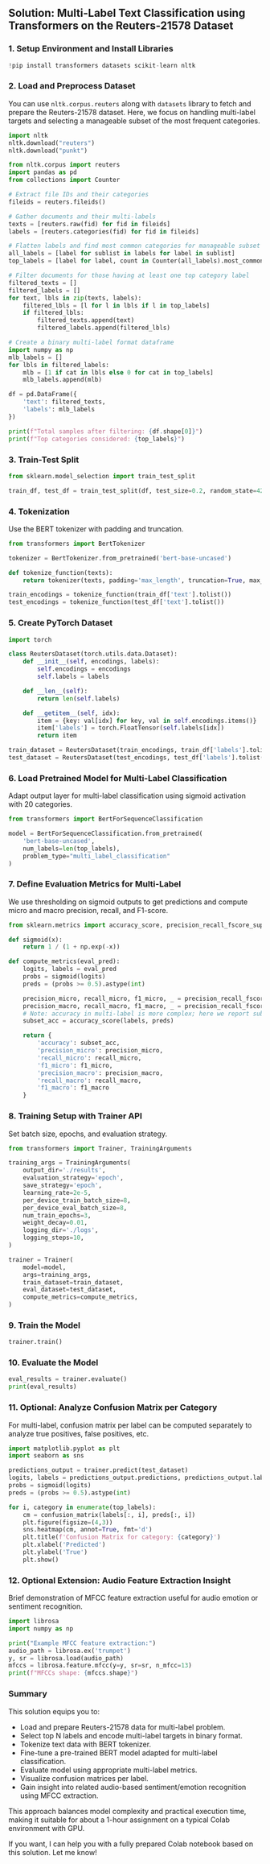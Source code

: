 ## Solution: Multi-Label Text Classification using Transformers on the Reuters-21578 Dataset

### 1. Setup Environment and Install Libraries

```python
!pip install transformers datasets scikit-learn nltk
```


### 2. Load and Preprocess Dataset

You can use `nltk.corpus.reuters` along with `datasets` library to fetch and prepare the Reuters-21578 dataset. Here, we focus on handling multi-label targets and selecting a manageable subset of the most frequent categories.

```python
import nltk
nltk.download("reuters")
nltk.download("punkt")

from nltk.corpus import reuters
import pandas as pd
from collections import Counter

# Extract file IDs and their categories
fileids = reuters.fileids()

# Gather documents and their multi-labels
texts = [reuters.raw(fid) for fid in fileids]
labels = [reuters.categories(fid) for fid in fileids]

# Flatten labels and find most common categories for manageable subset
all_labels = [label for sublist in labels for label in sublist]
top_labels = [label for label, count in Counter(all_labels).most_common(20)]  # top 20 categories

# Filter documents for those having at least one top category label
filtered_texts = []
filtered_labels = []
for text, lbls in zip(texts, labels):
    filtered_lbls = [l for l in lbls if l in top_labels]
    if filtered_lbls:
        filtered_texts.append(text)
        filtered_labels.append(filtered_lbls)

# Create a binary multi-label format dataframe
import numpy as np
mlb_labels = []
for lbls in filtered_labels:
    mlb = [1 if cat in lbls else 0 for cat in top_labels]
    mlb_labels.append(mlb)

df = pd.DataFrame({
    'text': filtered_texts,
    'labels': mlb_labels
})

print(f"Total samples after filtering: {df.shape[0]}")
print(f"Top categories considered: {top_labels}")
```


### 3. Train-Test Split

```python
from sklearn.model_selection import train_test_split

train_df, test_df = train_test_split(df, test_size=0.2, random_state=42)
```


### 4. Tokenization

Use the BERT tokenizer with padding and truncation.

```python
from transformers import BertTokenizer

tokenizer = BertTokenizer.from_pretrained('bert-base-uncased')

def tokenize_function(texts):
    return tokenizer(texts, padding='max_length', truncation=True, max_length=128, return_tensors='pt')

train_encodings = tokenize_function(train_df['text'].tolist())
test_encodings = tokenize_function(test_df['text'].tolist())
```


### 5. Create PyTorch Dataset

```python
import torch

class ReutersDataset(torch.utils.data.Dataset):
    def __init__(self, encodings, labels):
        self.encodings = encodings
        self.labels = labels

    def __len__(self):
        return len(self.labels)

    def __getitem__(self, idx):
        item = {key: val[idx] for key, val in self.encodings.items()}
        item['labels'] = torch.FloatTensor(self.labels[idx])
        return item

train_dataset = ReutersDataset(train_encodings, train_df['labels'].tolist())
test_dataset = ReutersDataset(test_encodings, test_df['labels'].tolist())
```


### 6. Load Pretrained Model for Multi-Label Classification

Adapt output layer for multi-label classification using sigmoid activation with 20 categories.

```python
from transformers import BertForSequenceClassification

model = BertForSequenceClassification.from_pretrained(
    'bert-base-uncased',
    num_labels=len(top_labels),
    problem_type="multi_label_classification"
)
```


### 7. Define Evaluation Metrics for Multi-Label

We use thresholding on sigmoid outputs to get predictions and compute micro and macro precision, recall, and F1-score.

```python
from sklearn.metrics import accuracy_score, precision_recall_fscore_support

def sigmoid(x):
    return 1 / (1 + np.exp(-x))

def compute_metrics(eval_pred):
    logits, labels = eval_pred
    probs = sigmoid(logits)
    preds = (probs >= 0.5).astype(int)

    precision_micro, recall_micro, f1_micro, _ = precision_recall_fscore_support(labels, preds, average='micro', zero_division=0)
    precision_macro, recall_macro, f1_macro, _ = precision_recall_fscore_support(labels, preds, average='macro', zero_division=0)
    # Note: accuracy in multi-label is more complex; here we report subset accuracy for exact match
    subset_acc = accuracy_score(labels, preds)

    return {
        'accuracy': subset_acc,
        'precision_micro': precision_micro,
        'recall_micro': recall_micro,
        'f1_micro': f1_micro,
        'precision_macro': precision_macro,
        'recall_macro': recall_macro,
        'f1_macro': f1_macro
    }
```


### 8. Training Setup with Trainer API

Set batch size, epochs, and evaluation strategy.

```python
from transformers import Trainer, TrainingArguments

training_args = TrainingArguments(
    output_dir='./results',
    evaluation_strategy='epoch',
    save_strategy='epoch',
    learning_rate=2e-5,
    per_device_train_batch_size=8,
    per_device_eval_batch_size=8,
    num_train_epochs=3,
    weight_decay=0.01,
    logging_dir='./logs',
    logging_steps=10,
)

trainer = Trainer(
    model=model,
    args=training_args,
    train_dataset=train_dataset,
    eval_dataset=test_dataset,
    compute_metrics=compute_metrics,
)
```


### 9. Train the Model

```python
trainer.train()
```


### 10. Evaluate the Model

```python
eval_results = trainer.evaluate()
print(eval_results)
```


### 11. Optional: Analyze Confusion Matrix per Category

For multi-label, confusion matrix per label can be computed separately to analyze true positives, false positives, etc.

```python
import matplotlib.pyplot as plt
import seaborn as sns

predictions_output = trainer.predict(test_dataset)
logits, labels = predictions_output.predictions, predictions_output.label_ids
probs = sigmoid(logits)
preds = (probs >= 0.5).astype(int)

for i, category in enumerate(top_labels):
    cm = confusion_matrix(labels[:, i], preds[:, i])
    plt.figure(figsize=(4,3))
    sns.heatmap(cm, annot=True, fmt='d')
    plt.title(f'Confusion Matrix for category: {category}')
    plt.xlabel('Predicted')
    plt.ylabel('True')
    plt.show()
```


### 12. Optional Extension: Audio Feature Extraction Insight

Brief demonstration of MFCC feature extraction useful for audio emotion or sentiment recognition.

```python
import librosa
import numpy as np

print("Example MFCC feature extraction:")
audio_path = librosa.ex('trumpet')
y, sr = librosa.load(audio_path)
mfccs = librosa.feature.mfcc(y=y, sr=sr, n_mfcc=13)
print(f"MFCCs shape: {mfccs.shape}")
```


### Summary

This solution equips you to:

- Load and prepare Reuters-21578 data for multi-label problem.
- Select top N labels and encode multi-label targets in binary format.
- Tokenize text data with BERT tokenizer.
- Fine-tune a pre-trained BERT model adapted for multi-label classification.
- Evaluate model using appropriate multi-label metrics.
- Visualize confusion matrices per label.
- Gain insight into related audio-based sentiment/emotion recognition using MFCC extraction.

This approach balances model complexity and practical execution time, making it suitable for about a 1-hour assignment on a typical Colab environment with GPU.

If you want, I can help you with a fully prepared Colab notebook based on this solution. Let me know!

